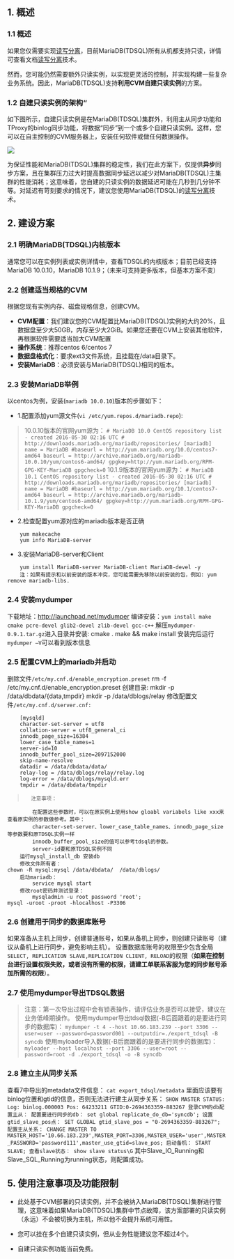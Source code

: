 

## 1. 概述
### 1.1 概述
如果您仅需要实现[读写分离](/document/product/237/2081)，目前MariaDB(TDSQL)所有从机都支持只读，详情可查看文档[读写分离](/document/product/237/2081)技术。

然而，您可能仍然需要额外只读实例，以实现更灵活的控制，并实现构建一些复杂业务系统。因此，MariaDB(TDSQL)支持**利用CVM自建只读实例**的方案。

### 1.2 自建只读实例的架构“
如下图所示，自建只读实例是在MariaDB(TDSQL)集群外，利用主从同步功能和TProxy的binlog同步功能，将数据“同步”到一个或多个自建只读实例。这样，您可以在自主控制的CVM服务器上，安装任何软件或做任何数据操作。

![](http://imgcache.tcecqpoc.fsphere.cn/image/mc.qcloudimg.com/static/img/a347c4d64a22c6b3f08c115c9e51c490/image.png)

为保证性能和MariaDB(TDSQL)集群的稳定性，我们在此方案下，仅提供**异步**同步方案，且在集群压力过大时提高数据同步延迟以减少对MariaDB(TDSQL)主集群的性能消耗；这意味着，您自建的只读实例的数据延迟可能在几秒到几分钟不等。对延迟有苛刻要求的情况下，建议您使用MariaDB(TDSQL)的[读写分离](/document/product/237/2081)技术。

## 2. 建设方案
### 2.1 明确MariaDB(TDSQL)内核版本
通常您可以在实例列表或实例详情中，查看TDSQL的内核版本；目前已经支持MariaDB 10.0.10，MariaDB 10.1.9；（未来可支持更多版本，但基本方案不变）
 
### 2.2 创建适当规格的CVM
根据您现有实例内存、磁盘规格信息，创建CVM。
	
- **CVM配置**：我们建议您的CVM配置比MariaDB(TDSQL)实例的大约20%，且数据盘至少大50GB，内存至少大2GiB。如果您还要在CVM上安装其他软件，再根据软件需要适当加大CVM配置
- **操作系统**：推荐centos 6/centos 7
- **数据盘格式化**：要求ext3文件系统，且挂载在/data目录下。
- **安装MariaDB**：必须安装与MariaDB(TDSQL)相同的版本。

### 2.3 安装MariaDB举例
以centos为例，安装(`mariadb 10.0.10`)版本的步骤如下：
	
- 1.配置添加yum源文件(`vi /etc/yum.repos.d/mariadb.repo`):

> 10.0.10版本的官网yum源为：
	```
	# MariaDB 10.0 CentOS repository list - created 2016-05-30 02:16 UTC
	# http://downloads.mariadb.org/mariadb/repositories/
	[mariadb]
	name = MariaDB
	#baseurl = http://yum.mariadb.org/10.0/centos7-amd64
	baseurl = http://archive.mariadb.org/mariadb-10.0.10/yum/centos6-amd64/
	gpgkey=http://yum.mariadb.org/RPM-GPG-KEY-MariaDB
	gpgcheck=0
	```
> 10.1.9版本的官网yum源为：
	```
	# MariaDB 10.1 CentOS repository list - created 2016-05-30 02:16 UTC
	# http://downloads.mariadb.org/mariadb/repositories/
	[mariadb]
	name = MariaDB
	#baseurl = http://yum.mariadb.org/10.1/centos7-amd64
	baseurl = http://archive.mariadb.org/mariadb-10.1.9/yum/centos6-amd64/
	gpgkey=http://yum.mariadb.org/RPM-GPG-KEY-MariaDB
	gpgcheck=0
	```

- 2.检查配置yum源对应的mariadb版本是否正确

```
	yum makecache
	yum info MariaDB-server
```

- 3.安装MariaDB-server和Client


```
	yum install MariaDB-server MariaDB-client MariaDB-devel -y
	注：如果有提示和以前安装的版本冲突，您可能需要先移除以前安装的包，例如: yum remove mariadb-libs.
```

### 2.4 安装mydumper

下载地址：http://launchpad.net/mydumper
编译安装：`yum install make cmake pcre-devel glib2-devel zlib-devel gcc-c++`
解压`mydumper-0.9.1.tar.gz`进入目录并安装:
	cmake . 
	make && make install
安装完后运行`mydumper –V`可以看到版本信息

### 2.5 配置CVM上的mariadb并启动

删除文件`/etc/my.cnf.d/enable_encryption.preset`
	rm -f /etc/my.cnf.d/enable_encryption.preset
创建目录:
	mkdir -p /data/dbdata/{data,tmpdir}
	mkdir -p /data/dblogs/relay
修改配置文件`/etc/my.cnf.d/server.cnf:`
```
	[mysqld]
	character-set-server = utf8
	collation-server = utf8_general_ci
	innodb_page_size=16384
	lower_case_table_names=1
	server-id=10
	innodb_buffer_pool_size=2097152000
	skip-name-resolve
	datadir = /data/dbdata/data/
	relay-log = /data/dblogs/relay/relay.log
	log-error = /data/dblogs/mysqld.err
	tmpdir = /data/dbdata/tmpdir
```

>		注意事项：
			在配置这些参数时，可以在原实例上使用show gloabl variabels like xxx来查看原实例的参数做参考。其中：
			character-set-server、lower_case_table_names、innodb_page_size等参数要和原TDSQL实例一样
			innodb_buffer_pool_size的值可以参考tdsql的参数。
			server-id要和原TDSQL实例不同
		运行mysql_install_db 安装db
		修改文件所有者：
	chown -R mysql:mysql /data/dbdata/  /data/dblogs/
		启动mariadb：
			service mysql start
		修改root密码并测试登录：
			mysqladmin -u root password 'root';
	mysql -uroot -proot -hlocalhost -P3306


### 2.6 创建用于同步的数据库账号

如果准备从主机上同步，创建普通账号，如果从备机上同步，则创建只读账号（建议从备机上进行同步，避免影响主机）。
设置数据库账号的权限至少包含全局`SELECT, REPLICATION SLAVE,REPLICATION CLIENT, RELOAD`的权限（**如果在控制台进行设置权限失败，或者没有所需的权限，请建工单联系客服为您的同步账号添加所需的权限**）。

### 2.7 使用mydumper导出TDSQL数据

>注意：第一次导出过程中会有锁表操作，请评估业务是否可以接受，建议在业务低峰期操作。
使用mydumper导出tdsql数据(-B后面跟着的是要进行同步的数据库)：
	`mydumper -t 4 --host 10.66.183.239 --port 3306 --user=user --password=password001 --outputdir=./export_tdsql -B syncdb`
	使用myloader导入数据(-B后面跟着的是要进行同步的数据库)：
`myloader --host localhost --port 3306 --user=root --password=root -d ./export_tdsql -o -B syncdb`


### 2.8 建立主从同步关系
查看7中导出的metadata文件信息：
	`cat export_tdsql/metadata`
里面应该要有binlog位置和gtid的信息，否则无法进行建主从同步关系：
	```
	SHOW MASTER STATUS:
	Log: binlog.000003
	Pos: 64233211
		GTID:0-2694363359-883267
登录CVM的db配置主从：
		配置要进行同步的db：
			set global replicate_do_db='syncdb';
		设置gtid_slave_pos点：
	SET GLOBAL gtid_slave_pos = "0-2694363359-883267";
	配置主从关系：
	CHANGE MASTER TO 	MASTER_HOST='10.66.183.239',MASTER_PORT=3306,MASTER_USER='user',MASTER_PASSWORD='password111',master_use_gtid=slave_pos;
	启动备机：
	START SLAVE;
	查看slave状态：
	show slave status\G
	```
其中Slave_IO_Running和Slave_SQL_Running为running状态，则配置成功。

## 5. 使用注意事项及功能限制

- 此处基于CVM部署的只读实例，并不会被纳入MariaDB(TDSQL)集群进行管理，这意味着如果MariaDB(TDSQL)集群中节点故障，该方案部署的只读实例（永远）不会被切换为主机，所以他不会提升系统可用性。

- 您可以挂在多个自建只读实例，但从业务性能建议您不超过4个。

- 自建只读实例功能当前免费。

